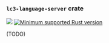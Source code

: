 ### `lc3-language-server` crate

[![](https://github.com/ut-utp/assembler/workflows/assembler/badge.svg)](https://github.com/ut-utp/assembler/actions?query=workflow%3Aassembler)
[![Minimum supported Rust version](https://img.shields.io/badge/rustc-1.56+-red.svg?style=for-the-badge&logo=rust)](#minimum-supported-rust-version-msrv)

(TODO)